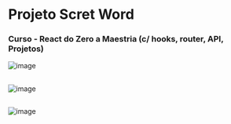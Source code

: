 # Projeto Scret Word 
### Curso - React do Zero a Maestria (c/ hooks, router, API, Projetos) 
![image](https://user-images.githubusercontent.com/83989537/178084067-e55eb2dd-1051-4351-ad3b-2b674e0668fd.png)
##
![image](https://user-images.githubusercontent.com/83989537/178084088-f6bdcc31-e6cc-4124-b88c-6422be60a0b1.png)
##
![image](https://user-images.githubusercontent.com/83989537/178084107-ebcf79fa-d0d5-43ee-b9c5-7748dbd1a5fb.png)

